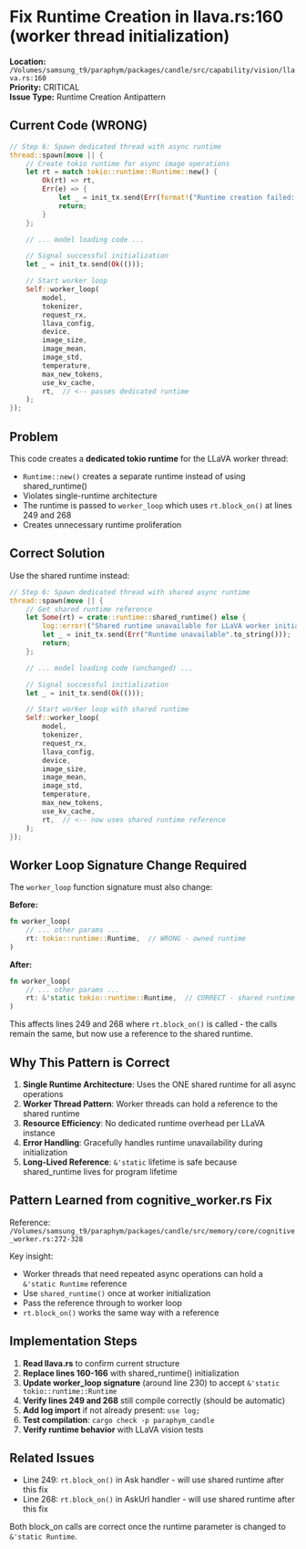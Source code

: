 # Fix Runtime Creation in llava.rs:160 (worker thread initialization)

**Location:** `/Volumes/samsung_t9/paraphym/packages/candle/src/capability/vision/llava.rs:160`  
**Priority:** CRITICAL  
**Issue Type:** Runtime Creation Antipattern

## Current Code (WRONG)

```rust
// Step 6: Spawn dedicated thread with async runtime
thread::spawn(move || {
    // Create tokio runtime for async image operations
    let rt = match tokio::runtime::Runtime::new() {
        Ok(rt) => rt,
        Err(e) => {
            let _ = init_tx.send(Err(format!("Runtime creation failed: {}", e)));
            return;
        }
    };

    // ... model loading code ...

    // Signal successful initialization
    let _ = init_tx.send(Ok(()));

    // Start worker loop
    Self::worker_loop(
        model,
        tokenizer,
        request_rx,
        llava_config,
        device,
        image_size,
        image_mean,
        image_std,
        temperature,
        max_new_tokens,
        use_kv_cache,
        rt,  // <-- passes dedicated runtime
    );
});
```

## Problem

This code creates a **dedicated tokio runtime** for the LLaVA worker thread:
- `Runtime::new()` creates a separate runtime instead of using shared_runtime()
- Violates single-runtime architecture
- The runtime is passed to `worker_loop` which uses `rt.block_on()` at lines 249 and 268
- Creates unnecessary runtime proliferation

## Correct Solution

Use the shared runtime instead:

```rust
// Step 6: Spawn dedicated thread with shared async runtime
thread::spawn(move || {
    // Get shared runtime reference
    let Some(rt) = crate::runtime::shared_runtime() else {
        log::error!("Shared runtime unavailable for LLaVA worker initialization");
        let _ = init_tx.send(Err("Runtime unavailable".to_string()));
        return;
    };

    // ... model loading code (unchanged) ...

    // Signal successful initialization
    let _ = init_tx.send(Ok(()));

    // Start worker loop with shared runtime
    Self::worker_loop(
        model,
        tokenizer,
        request_rx,
        llava_config,
        device,
        image_size,
        image_mean,
        image_std,
        temperature,
        max_new_tokens,
        use_kv_cache,
        rt,  // <-- now uses shared runtime reference
    );
});
```

## Worker Loop Signature Change Required

The `worker_loop` function signature must also change:

**Before:**
```rust
fn worker_loop(
    // ... other params ...
    rt: tokio::runtime::Runtime,  // WRONG - owned runtime
)
```

**After:**
```rust
fn worker_loop(
    // ... other params ...
    rt: &'static tokio::runtime::Runtime,  // CORRECT - shared runtime reference
)
```

This affects lines 249 and 268 where `rt.block_on()` is called - the calls remain the same, but now use a reference to the shared runtime.

## Why This Pattern is Correct

1. **Single Runtime Architecture**: Uses the ONE shared runtime for all async operations
2. **Worker Thread Pattern**: Worker threads can hold a reference to the shared runtime
3. **Resource Efficiency**: No dedicated runtime overhead per LLaVA instance
4. **Error Handling**: Gracefully handles runtime unavailability during initialization
5. **Long-Lived Reference**: `&'static` lifetime is safe because shared_runtime lives for program lifetime

## Pattern Learned from cognitive_worker.rs Fix

Reference: `/Volumes/samsung_t9/paraphym/packages/candle/src/memory/core/cognitive_worker.rs:272-328`

Key insight:
- Worker threads that need repeated async operations can hold a `&'static Runtime` reference
- Use `shared_runtime()` once at worker initialization
- Pass the reference through to worker loop
- `rt.block_on()` works the same way with a reference

## Implementation Steps

1. **Read llava.rs** to confirm current structure
2. **Replace lines 160-166** with shared_runtime() initialization
3. **Update worker_loop signature** (around line 230) to accept `&'static tokio::runtime::Runtime`
4. **Verify lines 249 and 268** still compile correctly (should be automatic)
5. **Add log import** if not already present: `use log;`
6. **Test compilation**: `cargo check -p paraphym_candle`
7. **Verify runtime behavior** with LLaVA vision tests

## Related Issues

- Line 249: `rt.block_on()` in Ask handler - will use shared runtime after this fix
- Line 268: `rt.block_on()` in AskUrl handler - will use shared runtime after this fix

Both block_on calls are correct once the runtime parameter is changed to `&'static Runtime`.
